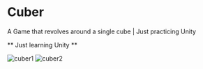 # Cuber
A Game that revolves around a single cube | Just practicing Unity 

** Just learning Unity ** 

![cuber1](https://user-images.githubusercontent.com/27081909/30929555-df94681e-a38c-11e7-9a5a-828366905d0a.PNG)
![cuber2](https://user-images.githubusercontent.com/27081909/30929564-e3877ff6-a38c-11e7-9796-4a669d80c54f.PNG)

